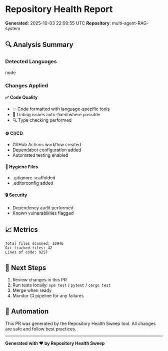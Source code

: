 # Repository Health Report

**Generated**: 2025-10-03 22:00:55 UTC
**Repository**: multi-agent-RAG-system

## 🔍 Analysis Summary

### Detected Languages
node

### Changes Applied

#### ✅ Code Quality
- ✨ Code formatted with language-specific tools
- 🔧 Linting issues auto-fixed where possible
- 🔍 Type checking performed

#### ⚙️ CI/CD
- GitHub Actions workflow created
- Dependabot configuration added
- Automated testing enabled

#### 📝 Hygiene Files
- .gitignore scaffolded
- .editorconfig added

#### 🔒 Security
- Dependency audit performed
- Known vulnerabilities flagged

## 📈 Metrics

```
Total files scanned: 10946
Git tracked files: 42
Lines of code: 9257
```

## 🚀 Next Steps

1. Review changes in this PR
2. Run tests locally: `npm test` / `pytest` / `cargo test`
3. Merge when ready
4. Monitor CI pipeline for any failures

## 🤖 Automation

This PR was generated by the Repository Health Sweep tool.
All changes are safe and follow best practices.

---
**Generated with ❤️ by Repository Health Sweep**
